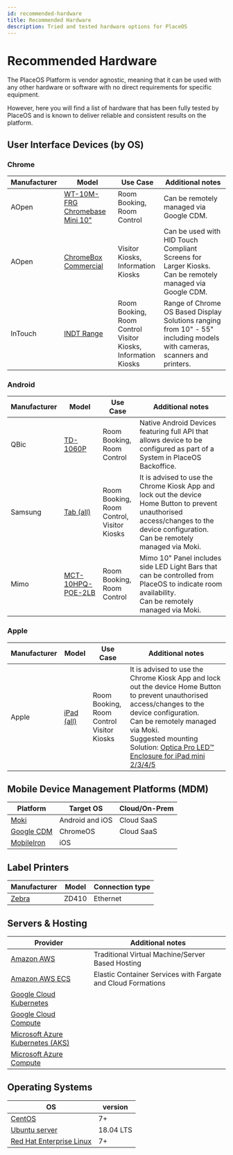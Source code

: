 ```yaml
---
id: recommended-hardware
title: Recommended Hardware
description: Tried and tested hardware options for PlaceOS
---
```


# Recommended Hardware
<!-- Worth renaming as it extends beyond hardware to OS & platforms -->

The PlaceOS Platform is vendor agnostic, meaning that it can be used with any other hardware or software with no direct requirements for specific equipment. 

However, here you will find a list of hardware that has been fully tested by PlaceOS and is known to deliver reliable and consistent results on the platform.

## User Interface Devices (by OS)

### Chrome

|Manufacturer |Model | Use Case | Additional notes
|---| ---|---|---|
AOpen|[WT-10M-FRG Chromebase Mini 10"](http://www.goodson.com.au/product/aopen-10-google-chromebase-mini-touch-system-wt10chrome-5587) | Room Booking, <br>Room Control|Can be remotely managed via Google CDM.|
AOpen|[ChromeBox Commercial](https://aopensolutions.com/product/chromebox-commercial/)|Visitor Kiosks, <br>Information Kiosks|	Can be used with HID Touch Compliant Screens for Larger Kiosks. <br> Can be remotely managed via Google CDM.
InTouch|[INDT Range](https://intouchscreens.com.au/touch-screens/)|Room Booking, <br>Room Control <br> Visitor Kiosks, <br>Information Kiosks|Range of Chrome OS Based Display Solutions ranging from 10" - 55" including models with cameras, scanners and printers.

### Android

|Manufacturer |Model | Use Case | Additional notes
|---| ---|---|---|
QBic|[TD-1060P](https://www.qbictechnology.com/td-1060slim)|Room Booking, <br>Room Control|Native Android Devices featuring full API that allows device to be configured as part of a System in PlaceOS Backoffice. 
Samsung|[Tab (all)](https://www.samsung.com/au/tablets/)|Room Booking, <br>Room Control,<br>Visitor Kiosks|It is advised to use the Chrome Kiosk App and lock out the device Home Button to prevent unauthorised access/changes to the device configuration.<br>Can be remotely managed via Moki.
Mimo|[MCT-10HPQ-POE-2LB](https://www.mimomonitors.com/collections/10-1-tablets/products/mimo-adapt-iqv-10-1-digital-signage-tablet-with-leds-rk3288-processor-with-light-bars-mct-10hpq-poe-2lb)|Room Booking, <br>Room Control|Mimo 10" Panel includes side LED Light Bars that can be controlled from PlaceOS to indicate room availability.<br>Can be remotely managed via Moki.

<!-- original doc had inline images in table, try adding these in when asset directories are more managed -->

### Apple

|Manufacturer |Model | Use Case | Additional notes
|---| ---|---|---|
Apple|[iPad (all)](https://www.apple.com/au/ipad/)|Room Booking, <br>Room Control<br>Visitor Kiosks|It is advised to use the Chrome Kiosk App and lock out the device Home Button to prevent unauthorised access/changes to the device configuration. <br> Can be remotely managed via Moki.<br> Suggested mounting Solution: [Optica Pro LED™ Enclosure for iPad mini 2/3/4/5](https://www.armoractive.com/products/optica-pro-LED-iPad-mini3.aspx)

<!-- no point messing with column width or vertical spacing until we see how docusaur handles it, but possibly html wrapping can address this. Don't want to get too caught up in that though -->

[//]: # (may need to use this type of comment in stead depending on handling)

## Mobile Device Management Platforms (MDM)

|Platform|Target OS|Cloud/On-Prem|
|---|---|---|
[Moki](	https://moki.com/)|Android and iOS|Cloud SaaS
[Google CDM](https://cloud.google.com/chrome-enterprise/os/)|ChromeOS|Cloud SaaS
[MobileIron](https://www.mobileiron.com/en/unified-endpoint-management/solutions/mobile-device-management)|iOS|

## Label Printers 
<!-- consider having this as a general peripherals table? -->
|Manufacturer|Model|Connection type|
|---|---|---|
[Zebra](https://www.zebra.com/ap/en/products/printers/desktop/compact-desktop-printers.html)|ZD410|Ethernet

<!-- these last two possibly don't have to be tables, consider lists or something snazzier but not jarring compared to the tables above -->
## Servers & Hosting

|Provider|Additional notes|
|---|---|
[Amazon AWS](	https://aws.amazon.com/ec2/	)|Traditional Virtual Machine/Server Based Hosting
[Amazon AWS ECS]( 	https://aws.amazon.com/ecs/)	|Elastic Container Services with Fargate and Cloud Formations
[Google Cloud Kubernetes](	https://cloud.google.com/kubernetes-engine	)|
[Google Cloud Compute](	https://cloud.google.com/compute	)|
[Microsoft Azure Kubernetes (AKS)](	https://azure.microsoft.com/en-au/services/kubernetes-service/	)|
[Microsoft Azure Compute](	https://azure.microsoft.com/en-au/product-categories/compute/	)|

## Operating Systems
|OS | version|
|---|---|
[CentOS](https://www.centos.org/)|7+
[Ubuntu server](https://ubuntu.com/server)|18.04 LTS
[Red Hat Enterprise Linux ](https://www.redhat.com/en/technologies/linux-platforms/enterprise-linux)|7+




